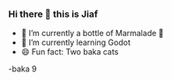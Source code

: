### Hi there 👋 this is Jiaf

- 🍊 I’m currently a bottle of Marmalade 🍊
- 🌱 I’m currently learning Godot
- 😄 Fun fact: Two baka cats

-baka 9️
